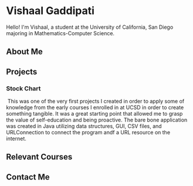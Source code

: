 # Vishaal Gaddipati
Hello! I'm Vishaal, a student at the University of California, San Diego majoring in Mathematics-Computer Science.

## About Me

## Projects
### Stock Chart
![]()
This was one of the very first projects I created in order to apply some of knowledge from the early courses I enrolled in at UCSD in order to create something tangible. It was a great starting point that allowed me to grasp the value of self-education and being proactive. The bare bone application was created in Java utilizing data structures, GUI, CSV files, and URLConnection to connect the program andf a URL resource on the internet.
## Relevant Courses

## Contact Me